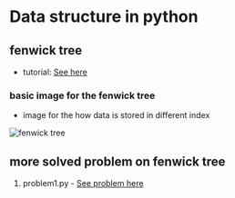 # Data structure in python

## fenwick tree
-  tutorial: <a href = "https://www.hackerearth.com/practice/notes/binary-indexed-tree-or-fenwick-tree/">See here</a>


### basic image for the fenwick tree

- image for the how data is stored in different index
<img src = "https://he-s3.s3.amazonaws.com/media/uploads/68f2369.jpg" alt = "fenwick tree">

## more solved problem on fenwick tree

1. problem1.py - <a href = "https://www.hackerearth.com/practice/data-structures/advanced-data-structures/fenwick-binary-indexed-trees/practice-problems/algorithm/shil-and-palindrome-research/">See problem here</a>
